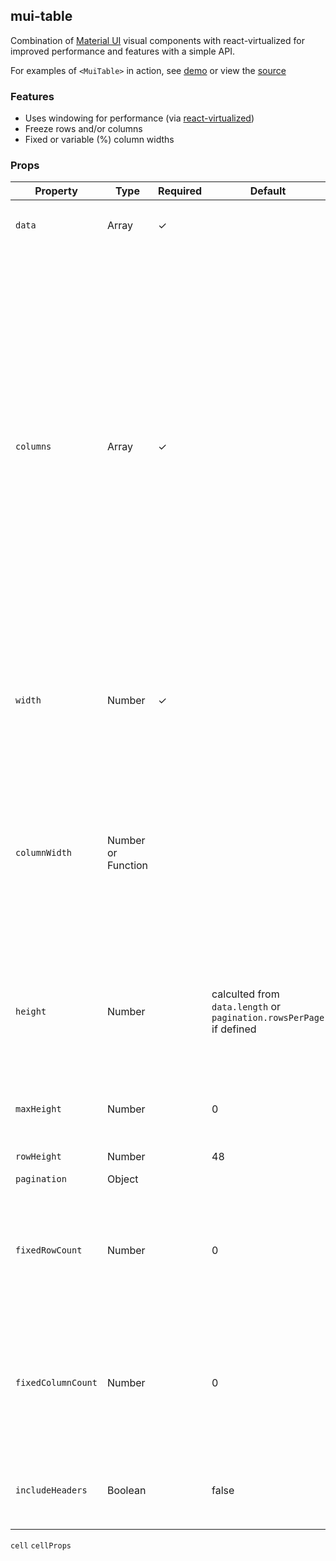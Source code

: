 ## mui-table
Combination of [Material UI](http://www.material-ui.com) visual components with react-virtualized for improved performance and features with a simple API. 

For examples of `<MuiTable>` in action, see [demo](https://techniq.github.io/mui-table/) or view the [source](https://github.com/techniq/mui-table/tree/master/stories)

### Features
- Uses windowing for performance (via [react-virtualized](https://github.com/bvaughn/react-virtualized))
- Freeze rows and/or columns
- Fixed or variable (%) column widths

### Props
Property | Type | Required | Default | Description
-------- | ---- | -------- | ------- | -----------
`data` | Array | ✓ |  | Data to render using defined `columns`
`columns` | Array | ✓ |  | Defines the columns in the table.<br/>Column format: {'name', 'header', 'width', 'cell', ...cellProps }<br/>`name`: Name of header<br/>`header`: (optional) Name to display instead 'name'<br/>`width`: (optional) Width of cell<br/>`cell`: (optional) Callback for rendering associated column cell data.  Passes the row data for the associated cell.    
`width` | Number | ✓ |  | Visible width of table.  Will scroll horizontally if sum of column widths are greater than defined width
`columnWidth` | Number or Function | | | Static column widths if number, calulated based on `columns` definitons if not specificed, or can pass in a function to peform own calcuation based on data
`height` | Number | | calculted from `data.length` or `pagination.rowsPerPage` if defined | Visible height of table.  Will scroll vertically if sum of column heights are great than defined height
`maxHeight` | Number | | 0 | Maximum height of table.  Useful when using calculated 
`rowHeight` | Number | | 48 | Height of rows
`pagination` | Object | | | 
`fixedRowCount` | Number | | 0 | Number of rows to remain fixed at the top of the viewport (freeze rows).  Based on `columns` definition order
`fixedColumnCount` | Number | | 0 | Number of columns to remain fixed at the left of the viewport (freeze columns).  Based on `columns` definition order
`includeHeaders` | Boolean | | false | Add header row to top of data.  Useful to also set `fixedRowCount` to `1`
`cell`
`cellProps`
